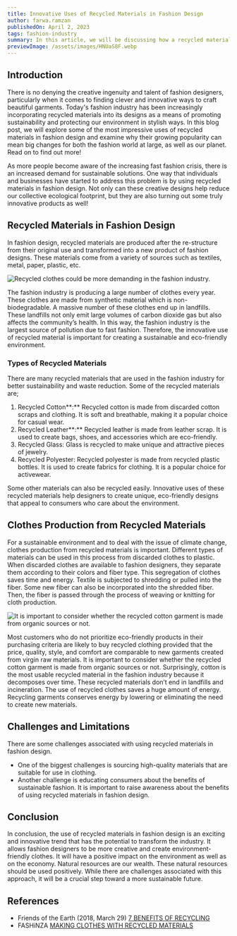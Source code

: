 ```yaml
---
title: Innovative Uses of Recycled Materials in Fashion Design
author: farwa.ramzan
publishedOn: April 2, 2023
tags: fashion-industry
summary: In this article, we will be discussing how a recycled material can be used effectively in designing fashion | Explore it now.
previewImage: /assets/images/HNUaS8F.webp
---
```


## Introduction

There is no denying the creative ingenuity and talent of fashion designers, particularly when it comes to finding clever and innovative ways to craft beautiful garments. Today's fashion industry has been increasingly incorporating recycled materials into its designs as a means of promoting sustainability and protecting our environment in stylish ways. In this blog post, we will explore some of the most impressive uses of recycled materials
in fashion design and examine why their growing popularity can mean big changes for both the fashion world at large, as well as our planet. Read on to find out more!

As more people become aware of the increasing fast fashion crisis, there is an increased demand for sustainable solutions. One way that individuals and businesses have started to address this problem is by using recycled materials in fashion design. Not only can these creative designs help reduce our collective ecological footprint, but they are also turning out some truly innovative products as well!

## Recycled Materials in Fashion Design

In fashion design, recycled materials are produced after the re-structure from their original use and transformed into a new product of fashion designs. These materials come from a variety of sources such as textiles, metal, paper, plastic, etc.

![Recycled clothes could be more demanding in the fashion industry.](/assets/images/HNUaS8F.webp)

The fashion industry is producing a large number of clothes every year. These clothes are made from synthetic material which is non-biodegradable. A massive number of these clothes end up in landfills. These landfills not
only emit large volumes of carbon dioxide gas but also affects the community’s health. In this way, the fashion industry is the largest source of pollution due to fast fashion. Therefore, the innovative use of recycled material is important for creating a sustainable and eco-friendly environment.

### Types of Recycled Materials

There are many recycled materials that are used in the fashion industry for better sustainability and waste reduction. Some of the recycled materials are;

1. Recycled Cotton**:** Recycled cotton is made from discarded cotton scraps and clothing. It is soft and breathable, making it a popular choice for casual wear.
2. Recycled Leather**:** Recycled leather is made from leather scrap. It is used to create bags, shoes, and accessories which are eco-friendly.
3. Recycled Glass: Glass is recycled to make unique and attractive pieces of jewelry.
4. Recycled Polyester: Recycled polyester is made from recycled plastic bottles. It is used to create fabrics for clothing. It is a popular choice for activewear.

Some other materials can also be recycled easily. Innovative uses of these recycled materials help designers to create unique, eco-friendly designs that appeal to consumers who care about the environment.

## Clothes Production from Recycled Materials

For a sustainable environment and to deal with the issue of climate change, clothes production from recycled materials is important. Different types of materials can be used in this process from discarded clothes to plastic. When discarded clothes are available to fashion designers, they separate them according to their colors and
fiber type. This segregation of clothes saves time and energy. Textile is subjected to shredding or pulled into the fiber. Some new fiber can also be incorporated into the shredded fiber. Then, the fiber is passed through the process of weaving or knitting for cloth production.

![It is important to consider whether the recycled cotton garment is made from organic sources or not. ](/assets/images/HNSx4Gs.webp)

Most customers who do not prioritize eco-friendly products in their purchasing criteria are likely to buy recycled clothing provided that the price, quality, style, and comfort are comparable to new garments created from virgin raw materials. It is important to consider whether the recycled cotton garment is made from organic sources or not. Surprisingly, cotton is the most usable recycled material in the fashion industry because it decomposes over time. These recycled materials don’t end in landfills and incineration. The use of recycled clothes saves a huge amount of energy. Recycling garments conserves energy by lowering or eliminating the need to create
new materials.

## Challenges and Limitations

There are some challenges associated with using recycled materials in fashion design.

-   One of the biggest challenges is sourcing high-quality materials that are suitable for use in clothing.
-   Another challenge is educating consumers about the benefits of sustainable fashion. It is important to raise
    awareness about the benefits of using recycled materials in fashion design.

## Conclusion

In conclusion, the use of recycled materials in fashion design is an exciting and innovative trend that has the potential to transform the industry. It allows fashion designers to be more creative and create environment-friendly clothes. It will have a positive impact on the environment as well as on the economy. Natural resources
are our wealth. These natural resources should be used positively. While there are challenges associated with this approach, it will be a crucial step toward a more sustainable future.

## References

-   Friends of the Earth (2018, March 29) [7 BENEFITS OF RECYCLING](https://friendsoftheearth.uk/sustainable-living/7-benefits-recycling)
-   FASHiNZA [MAKING CLOTHES WITH RECYCLED MATERIALS](https://fashinza.com/textile/tips-for-fashion-brands/making-clothes-with-recycled-and-reused-materials/)
